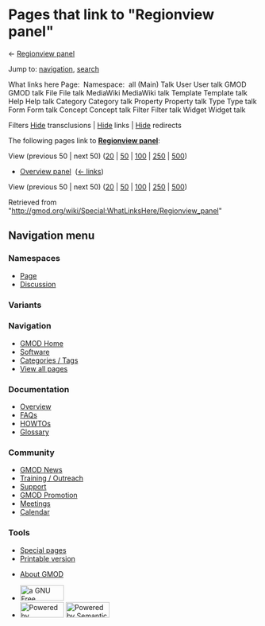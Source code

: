 <div id="mw-page-base" class="noprint">

</div>

<div id="mw-head-base" class="noprint">

</div>

<div id="content" class="mw-body" role="main">

<span id="top"></span>

<div id="mw-js-message" style="display:none;">

</div>



# <span dir="auto">Pages that link to "Regionview panel"</span>

<div id="bodyContent">

<div id="contentSub">

← <a href="/mediawiki/index.php?title=Regionview_panel&amp;redirect=no"
class="mw-redirect" title="Regionview panel">Regionview panel</a>

</div>

<div id="jump-to-nav" class="mw-jump">

Jump to: [navigation](#mw-navigation), [search](#p-search)

</div>

<div id="mw-content-text">

What links here Page:  Namespace:  all (Main) Talk User User talk GMOD
GMOD talk File File talk MediaWiki MediaWiki talk Template Template talk
Help Help talk Category Category talk Property Property talk Type Type
talk Form Form talk Concept Concept talk Filter Filter talk Widget
Widget talk

Filters
[Hide](/mediawiki/index.php?title=Special:WhatLinksHere/Regionview_panel&hidetrans=1 "Special:WhatLinksHere/Regionview panel")
transclusions \|
[Hide](/mediawiki/index.php?title=Special:WhatLinksHere/Regionview_panel&hidelinks=1 "Special:WhatLinksHere/Regionview panel")
links \|
[Hide](/mediawiki/index.php?title=Special:WhatLinksHere/Regionview_panel&hideredirs=1 "Special:WhatLinksHere/Regionview panel")
redirects

The following pages link to
**<a href="/wiki/Regionview_panel" class="mw-redirect"
title="Regionview panel">Regionview panel</a>**:

View (previous 50 \| next 50)
([20](/mediawiki/index.php?title=Special:WhatLinksHere/Regionview_panel&limit=20 "Special:WhatLinksHere/Regionview panel")
\|
[50](/mediawiki/index.php?title=Special:WhatLinksHere/Regionview_panel&limit=50 "Special:WhatLinksHere/Regionview panel")
\|
[100](/mediawiki/index.php?title=Special:WhatLinksHere/Regionview_panel&limit=100 "Special:WhatLinksHere/Regionview panel")
\|
[250](/mediawiki/index.php?title=Special:WhatLinksHere/Regionview_panel&limit=250 "Special:WhatLinksHere/Regionview panel")
\|
[500](/mediawiki/index.php?title=Special:WhatLinksHere/Regionview_panel&limit=500 "Special:WhatLinksHere/Regionview panel"))

- [Overview panel](/wiki/Overview_panel "Overview panel") ‎
  <span class="mw-whatlinkshere-tools">([←
  links](/mediawiki/index.php?title=Special:WhatLinksHere&target=Overview+panel "Special:WhatLinksHere"))</span>

View (previous 50 \| next 50)
([20](/mediawiki/index.php?title=Special:WhatLinksHere/Regionview_panel&limit=20 "Special:WhatLinksHere/Regionview panel")
\|
[50](/mediawiki/index.php?title=Special:WhatLinksHere/Regionview_panel&limit=50 "Special:WhatLinksHere/Regionview panel")
\|
[100](/mediawiki/index.php?title=Special:WhatLinksHere/Regionview_panel&limit=100 "Special:WhatLinksHere/Regionview panel")
\|
[250](/mediawiki/index.php?title=Special:WhatLinksHere/Regionview_panel&limit=250 "Special:WhatLinksHere/Regionview panel")
\|
[500](/mediawiki/index.php?title=Special:WhatLinksHere/Regionview_panel&limit=500 "Special:WhatLinksHere/Regionview panel"))

</div>

<div class="printfooter">

Retrieved from
"<http://gmod.org/wiki/Special:WhatLinksHere/Regionview_panel>"

</div>

<div id="catlinks" class="catlinks catlinks-allhidden">

</div>

<div class="visualClear">

</div>

</div>

</div>

<div id="mw-navigation">

## Navigation menu

<div id="mw-head">



<div id="left-navigation">

<div id="p-namespaces" class="vectorTabs" role="navigation"
aria-labelledby="p-namespaces-label">

### Namespaces

- <span id="ca-nstab-main"><a href="/wiki/Regionview_panel" accesskey="c"
  title="View the content page [c]">Page</a></span>
- <span id="ca-talk"><a
  href="/mediawiki/index.php?title=Talk:Regionview_panel&amp;action=edit&amp;redlink=1"
  accesskey="t"
  title="Discussion about the content page [t]">Discussion</a></span>

</div>

<div id="p-variants" class="vectorMenu emptyPortlet" role="navigation"
aria-labelledby="p-variants-label">

### 

### Variants[](#)

<div class="menu">

</div>

</div>

</div>

<div id="right-navigation">





</div>



</div>

</div>

</div>

<div id="mw-panel">

<div id="p-logo" role="banner">

<a href="/wiki/Main_Page"
style="background-image: url(http://gmod.org/images/GMOD-cogs.png);"
title="Visit the main page"></a>

</div>

<div id="p-Navigation" class="portal" role="navigation"
aria-labelledby="p-Navigation-label">

### Navigation

<div class="body">

- <span id="n-GMOD-Home">[GMOD Home](/wiki/Main_Page)</span>
- <span id="n-Software">[Software](/wiki/GMOD_Components)</span>
- <span id="n-Categories-.2F-Tags">[Categories /
  Tags](/wiki/Categories)</span>
- <span id="n-View-all-pages">[View all
  pages](/wiki/Special:AllPages)</span>

</div>

</div>

<div id="p-Documentation" class="portal" role="navigation"
aria-labelledby="p-Documentation-label">

### Documentation

<div class="body">

- <span id="n-Overview">[Overview](/wiki/Overview)</span>
- <span id="n-FAQs">[FAQs](/wiki/Category:FAQ)</span>
- <span id="n-HOWTOs">[HOWTOs](/wiki/Category:HOWTO)</span>
- <span id="n-Glossary">[Glossary](/wiki/Glossary)</span>

</div>

</div>

<div id="p-Community" class="portal" role="navigation"
aria-labelledby="p-Community-label">

### Community

<div class="body">

- <span id="n-GMOD-News">[GMOD News](/wiki/GMOD_News)</span>
- <span id="n-Training-.2F-Outreach">[Training /
  Outreach](/wiki/Training_and_Outreach)</span>
- <span id="n-Support">[Support](/wiki/Support)</span>
- <span id="n-GMOD-Promotion">[GMOD
  Promotion](/wiki/GMOD_Promotion)</span>
- <span id="n-Meetings">[Meetings](/wiki/Meetings)</span>
- <span id="n-Calendar">[Calendar](/wiki/Calendar)</span>

</div>

</div>

<div id="p-tb" class="portal" role="navigation"
aria-labelledby="p-tb-label">

### Tools

<div class="body">

- <span id="t-specialpages"><a href="/wiki/Special:SpecialPages" accesskey="q"
  title="A list of all special pages [q]">Special pages</a></span>
- <span id="t-print"><a
  href="/mediawiki/index.php?title=Special:WhatLinksHere/Regionview_panel&amp;printable=yes"
  rel="alternate" accesskey="p"
  title="Printable version of this page [p]">Printable version</a></span>

</div>

</div>

</div>

</div>

<div id="footer" role="contentinfo">

- <span id="footer-places-about">[About
  GMOD](/wiki/GMOD:About "GMOD:About")</span>

<!-- -->

- <span id="footer-copyrightico">[<img src="http://www.gnu.org/graphics/gfdl-logo-small.png" width="88"
  height="31" alt="a GNU Free Documentation License" />](http://www.gnu.org/licenses/fdl-1.3.html)</span>
- <span id="footer-poweredbyico">[<img src="/mediawiki/skins/common/images/poweredby_mediawiki_88x31.png"
  width="88" height="31" alt="Powered by MediaWiki" />](//www.mediawiki.org/)
  [<img
  src="/mediawiki/extensions/SemanticMediaWiki/includes/../resources/images/smw_button.png"
  width="88" height="31" alt="Powered by Semantic MediaWiki" />](https://www.semantic-mediawiki.org/wiki/Semantic_MediaWiki)</span>

<div style="clear:both">

</div>

</div>
